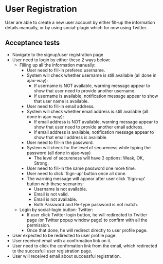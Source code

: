 # User Registration
  User are able to create a new user account by either fill-up the information details manually, or by using social-plugin which for now using Twitter.

## Acceptance tests

- Navigate to the signup/user registration page
- User need to login by either these 2 ways below:
  - Filling up all the information manually:
    - User need to fill-in prefered username.
    - System will check whether username is still available (all done in ajax-way):
      - If username is NOT available, warning message appear to show that user need to provide another username.
      - If username is available, notification message appear to show that user name is available.
    - User need to fill-in email address.
    - System will check whether email address is still available (all done in ajax-way):
      - If email address is NOT available, warning message appear to show that user need to provide another email address.
      - If email address is available, notification message appear to show that email address is available.
    - User need to fill-in the password.
    - System will check for the level of secureness while typing the password (all done in ajax-way)
      - The level of secureness will have 3 options: Weak, OK, Strong.
    - User need to fill-in the same password one more time.
    - User need to click 'Sign-up' button once all done.
    - The warning message will appear after user click 'Sign-up' button with these scenarios:
      - Username is not available.
      - Email is not valid.
      - Email is not available.
      - Both Password and Re-type password is not match.
  - Login by social-login button: Twitter:
    - If user click Twitter login button, he will redirected to Twitter page (or Twitter popup window page) to confirm with 
    all the permission.
    - Once that done, he will redirect directly to user profile page.
- User expected to be redirected to user profile page.
- User received email with a confirmation link on it.
- User need to click the confirmation link from the email, which redirected to the succesfull user registration page.
- User will received email about successful registration.

